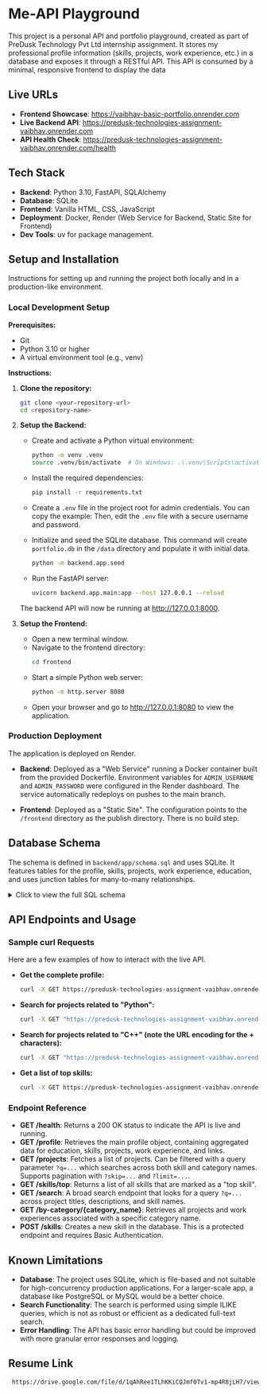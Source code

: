 # Me-API Playground

This project is a personal API and portfolio playground, created as part of PreDusk Technology Pvt Ltd internship assignment. It stores my professional profile information (skills, projects, work experience, etc.) in a database and exposes it through a RESTful API. This API is consumed by a minimal, responsive frontend to display the data

## Live URLs

- **Frontend Showcase**: https://vaibhav-basic-portfolio.onrender.com
- **Live Backend API**: https://predusk-technologies-assignment-vaibhav.onrender.com
- **API Health Check**: https://predusk-technologies-assignment-vaibhav.onrender.com/health

## Tech Stack

- **Backend**: Python 3.10, FastAPI, SQLAlchemy
- **Database**: SQLite
- **Frontend**: Vanilla HTML, CSS, JavaScript
- **Deployment**: Docker, Render (Web Service for Backend, Static Site for Frontend)
- **Dev Tools**: uv for package management.

## Setup and Installation

Instructions for setting up and running the project both locally and in a production-like environment.

### Local Development Setup

**Prerequisites:**
- Git
- Python 3.10 or higher
- A virtual environment tool (e.g., venv)

**Instructions:**

1. **Clone the repository:**
   ```bash
   git clone <your-repository-url>
   cd <repository-name>
   ```

2. **Setup the Backend:**

   - Create and activate a Python virtual environment:
     ```bash
     python -m venv .venv
     source .venv/bin/activate  # On Windows: .\.venv\Scripts\activate
     ```

   - Install the required dependencies:
     ```bash
     pip install -r requirements.txt
     ```

   - Create a `.env` file in the project root for admin credentials. You can copy the example:
     Then, edit the `.env` file with a secure username and password.

   - Initialize and seed the SQLite database. This command will create `portfolio.db` in the `/data` directory and populate it with initial data.
     ```bash
     python -m backend.app.seed
     ```

   - Run the FastAPI server:
     ```bash
     uvicorn backend.app.main:app --host 127.0.0.1 --reload
     ```

   The backend API will now be running at http://127.0.0.1:8000.

3. **Setup the Frontend:**

   - Open a new terminal window.
   - Navigate to the frontend directory:
     ```bash
     cd frontend
     ```
   - Start a simple Python web server:
     ```bash
     python -m http.server 8080
     ```
   - Open your browser and go to http://127.0.0.1:8080 to view the application.

### Production Deployment

The application is deployed on Render.

- **Backend**: Deployed as a "Web Service" running a Docker container built from the provided Dockerfile. Environment variables for `ADMIN_USERNAME` and `ADMIN_PASSWORD` were configured in the Render dashboard. The service automatically redeploys on pushes to the main branch.

- **Frontend**: Deployed as a "Static Site". The configuration points to the `/frontend` directory as the publish directory. There is no build step.

## Database Schema

The schema is defined in `backend/app/schema.sql` and uses SQLite. It features tables for the profile, skills, projects, work experience, education, and uses junction tables for many-to-many relationships.

<details>
<summary>Click to view the full SQL schema</summary>

```sql
DROP TABLE IF EXISTS m_profile;
DROP TABLE IF EXISTS skills;
DROP TABLE IF EXISTS projects;
DROP TABLE IF EXISTS work_experience;
DROP TABLE IF EXISTS links;
DROP TABLE IF EXISTS education;
DROP TABLE IF EXISTS project_categories;
DROP TABLE IF EXISTS work_experience_categories;
DROP TABLE IF EXISTS categories;
DROP TABLE IF EXISTS project_skills;

CREATE TABLE m_profile (
    id INTEGER PRIMARY KEY CHECK (id = 1),
    name TEXT NOT NULL,
    email TEXT NOT NULL UNIQUE
);

CREATE TABLE skills (
    id INTEGER PRIMARY KEY AUTOINCREMENT,
    name TEXT NOT NULL UNIQUE,
    is_top_skill BOOLEAN DEFAULT 0
);

CREATE TABLE projects (
    id INTEGER PRIMARY KEY AUTOINCREMENT,
    title TEXT NOT NULL,
    description TEXT NOT NULL,
    links TEXT
);

CREATE TABLE work_experience (
   id INTEGER PRIMARY KEY AUTOINCREMENT,
   company TEXT NOT NULL,
   position TEXT NOT NULL,
   start_date DATE NOT NULL,
   end_date DATE,
   description TEXT
);

CREATE TABLE education (
    id INTEGER PRIMARY KEY AUTOINCREMENT,
    institution TEXT NOT NULL,
    degree TEXT NOT NULL,
    start_date TEXT NOT NULL,
    end_date TEXT
);

CREATE TABLE links (
    id INTEGER PRIMARY KEY AUTOINCREMENT,
    name TEXT NOT NULL UNIQUE,
    url TEXT NOT NULL
);

CREATE TABLE categories (
    id INTEGER PRIMARY KEY AUTOINCREMENT,
    name TEXT NOT NULL UNIQUE
);

CREATE TABLE project_skills (
    project_id INTEGER NOT NULL,
    skill_id INTEGER NOT NULL,
    PRIMARY KEY (project_id, skill_id),
    FOREIGN KEY (project_id) REFERENCES projects (id) ON DELETE CASCADE,
    FOREIGN KEY (skill_id) REFERENCES skills (id) ON DELETE CASCADE
);

CREATE TABLE project_categories (
    project_id INTEGER NOT NULL,
    category_id INTEGER NOT NULL,
    PRIMARY KEY (project_id, category_id),
    FOREIGN KEY (project_id) REFERENCES projects (id) ON DELETE CASCADE,
    FOREIGN KEY (category_id) REFERENCES categories (id) ON DELETE CASCADE
);

CREATE TABLE work_experience_categories (
    work_experience_id INTEGER NOT NULL,
    category_id INTEGER NOT NULL,
    PRIMARY KEY (work_experience_id, category_id),
    FOREIGN KEY (work_experience_id) REFERENCES work_experience (id) ON DELETE CASCADE,
    FOREIGN KEY (category_id) REFERENCES categories (id) ON DELETE CASCADE
);
```

</details>

## API Endpoints and Usage

### Sample curl Requests

Here are a few examples of how to interact with the live API.

- **Get the complete profile:**
  ```bash
  curl -X GET https://predusk-technologies-assignment-vaibhav.onrender.com/profile
  ```

- **Search for projects related to "Python":**
  ```bash
  curl -X GET "https://predusk-technologies-assignment-vaibhav.onrender.com/projects?q=python"
  ```

- **Search for projects related to "C++" (note the URL encoding for the + characters):**
  ```bash
  curl -X GET "https://predusk-technologies-assignment-vaibhav.onrender.com/projects?q=c%2B%2B"
  ```

- **Get a list of top skills:**
  ```bash
  curl -X GET https://predusk-technologies-assignment-vaibhav.onrender.com/skills/top
  ```

### Endpoint Reference

- **GET /health**: Returns a 200 OK status to indicate the API is live and running.
- **GET /profile**: Retrieves the main profile object, containing aggregated data for education, skills, projects, work experience, and links.
- **GET /projects**: Fetches a list of projects. Can be filtered with a query parameter `?q=...` which searches across both skill and category names. Supports pagination with `?skip=...` and `?limit=...`.
- **GET /skills/top**: Returns a list of all skills that are marked as a "top skill".
- **GET /search**: A broad search endpoint that looks for a query `?q=...` across project titles, descriptions, and skill names.
- **GET /by-category/{category_name}**: Retrieves all projects and work experiences associated with a specific category name.
- **POST /skills**: Creates a new skill in the database. This is a protected endpoint and requires Basic Authentication.

## Known Limitations

- **Database**: The project uses SQLite, which is file-based and not suitable for high-concurrency production applications. For a larger-scale app, a database like PostgreSQL or MySQL would be a better choice.
- **Search Functionality**: The search is performed using simple ILIKE queries, which is not as robust or efficient as a dedicated full-text search.
- **Error Handling**: The API has basic error handling but could be improved with more granular error responses and logging.

## Resume Link
 ```bash
  https://drive.google.com/file/d/1qAhRee1TLhKKiCQJmf0Tv1-mp4R8jLH7/view?usp=sharing
  ```
